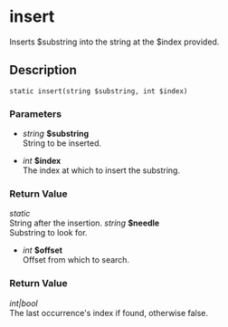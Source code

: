 # insert
Inserts $substring into the string at the $index provided.

## Description
`static insert(string $substring, int $index)`

### Parameters
* _string_ __$substring__  
String to be inserted.

* _int_ __$index__  
The index at which to insert the substring.


### Return Value
_static_  
String after the insertion. _string_ __$needle__  
Substring to look for.

* _int_ __$offset__  
Offset from which to search.


### Return Value
_int|bool_  
The last occurrence's index if found,
otherwise false.